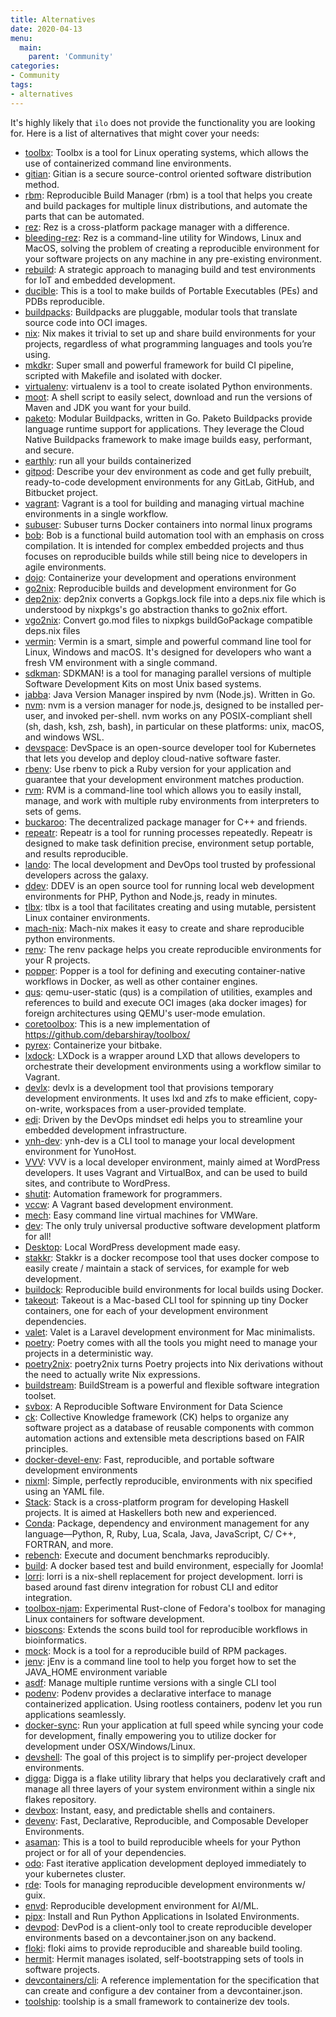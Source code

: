 ```yaml
---
title: Alternatives
date: 2020-04-13
menu:
  main:
    parent: 'Community'
categories:
- Community
tags:
- alternatives
---
```


It's highly likely that `ilo` does not provide the functionality you are looking for. Here is a list of alternatives that might cover your needs:

- [toolbx](https://containertoolbx.org/): Toolbx is a tool for Linux operating systems, which allows the use of containerized command line environments.
- [gitian](https://gitian.org/): Gitian is a secure source-control oriented software distribution method.
- [rbm](https://rbm.torproject.org/): Reproducible Build Manager (rbm) is a tool that helps you create and build packages for multiple linux distributions, and automate the parts that can be automated.
- [rez](https://github.com/nerdvegas/rez): Rez is a cross-platform package manager with a difference.
- [bleeding-rez](https://github.com/mottosso/bleeding-rez): Rez is a command-line utility for Windows, Linux and MacOS, solving the problem of creating a reproducible environment for your software projects on any machine in any pre-existing environment.
- [rebuild](http://rbld.io/): A strategic approach to managing build and test environments for IoT and embedded development.
- [ducible](https://github.com/jasonwhite/ducible): This is a tool to make builds of Portable Executables (PEs) and PDBs reproducible.
- [buildpacks](https://buildpacks.io/): Buildpacks are pluggable, modular tools that translate source code into OCI images.
- [nix](https://nixos.org/nix/): Nix makes it trivial to set up and share build environments for your projects, regardless of what programming languages and tools you’re using.
- [mkdkr](https://github.com/rosineygp/mkdkr): Super small and powerful framework for build CI pipeline, scripted with Makefile and isolated with docker.
- [virtualenv](https://virtualenv.pypa.io/en/stable/): virtualenv is a tool to create isolated Python environments.
- [moot](https://github.com/Zlika/moot): A shell script to easily select, download and run the versions of Maven and JDK you want for your build.
- [paketo](https://paketo.io/): Modular Buildpacks, written in Go. Paketo Buildpacks provide language runtime support for applications. They leverage the Cloud Native Buildpacks framework to make image builds easy, performant, and secure.
- [earthly](https://github.com/earthly/earthly): run all your builds containerized
- [gitpod](https://www.gitpod.io/): Describe your dev environment as code and get fully prebuilt, ready-to-code development environments for any GitLab, GitHub, and Bitbucket project.
- [vagrant](https://www.vagrantup.com/): Vagrant is a tool for building and managing virtual machine environments in a single workflow.
- [subuser](https://subuser.org/): Subuser turns Docker containers into normal linux programs
- [bob](https://bobbuildtool.dev/): Bob is a functional build automation tool with an emphasis on cross compilation. It is intended for complex embedded projects and thus focuses on reproducible builds while still being nice to developers in agile environments.
- [dojo](https://github.com/kudulab/dojo): Containerize your development and operations environment
- [go2nix](https://github.com/kamilchm/go2nix): Reproducible builds and development environment for Go
- [dep2nix](https://github.com/nixcloud/dep2nix): dep2nix converts a Gopkgs.lock file into a deps.nix file which is understood by nixpkgs's go abstraction thanks to go2nix effort.
- [vgo2nix](https://github.com/nix-community/vgo2nix): Convert go.mod files to nixpkgs buildGoPackage compatible deps.nix files
- [vermin](https://mhewedy.github.io/vermin/): Vermin is a smart, simple and powerful command line tool for Linux, Windows and macOS. It's designed for developers who want a fresh VM environment with a single command.
- [sdkman](https://sdkman.io/): SDKMAN! is a tool for managing parallel versions of multiple Software Development Kits on most Unix based systems.
- [jabba](https://github.com/shyiko/jabba): Java Version Manager inspired by nvm (Node.js). Written in Go.
- [nvm](https://github.com/nvm-sh/nvm): nvm is a version manager for node.js, designed to be installed per-user, and invoked per-shell. nvm works on any POSIX-compliant shell (sh, dash, ksh, zsh, bash), in particular on these platforms: unix, macOS, and windows WSL.
- [devspace](https://devspace.sh/): DevSpace is an open-source developer tool for Kubernetes that lets you develop and deploy cloud-native software faster.
- [rbenv](https://github.com/rbenv/rbenv): Use rbenv to pick a Ruby version for your application and guarantee that your development environment matches production.
- [rvm](https://rvm.io/): RVM is a command-line tool which allows you to easily install, manage, and work with multiple ruby environments from interpreters to sets of gems.
- [buckaroo](https://github.com/LoopPerfect/buckaroo): The decentralized package manager for C++ and friends.
- [repeatr](https://github.com/polydawn/repeatr): Repeatr is a tool for running processes repeatedly. Repeatr is designed to make task definition precise, environment setup portable, and results reproducible.
- [lando](https://github.com/lando/lando): The local development and DevOps tool trusted by professional developers across the galaxy.
- [ddev](https://github.com/drud/ddev): DDEV is an open source tool for running local web development environments for PHP, Python and Node.js, ready in minutes.
- [tlbx](https://gitlab.com/uppercat/tlbx): tlbx is a tool that facilitates creating and using mutable, persistent Linux container environments.
- [mach-nix](https://github.com/DavHau/mach-nix): Mach-nix makes it easy to create and share reproducible python environments.
- [renv](https://rstudio.github.io/renv/): The renv package helps you create reproducible environments for your R projects.
- [popper](https://github.com/getpopper/popper): Popper is a tool for defining and executing container-native workflows in Docker, as well as other container engines.
- [qus](https://github.com/dbhi/qus): qemu-user-static (qus) is a compilation of utilities, examples and references to build and execute OCI images (aka docker images) for foreign architectures using QEMU's user-mode emulation.
- [coretoolbox](https://github.com/cgwalters/coretoolbox): This is a new implementation of https://github.com/debarshiray/toolbox/
- [pyrex](https://github.com/garmin/pyrex): Containerize your bitbake.
- [lxdock](https://github.com/lxdock/lxdock): LXDock is a wrapper around LXD that allows developers to orchestrate their development environments using a workflow similar to Vagrant.
- [devlx](https://github.com/bketelsen/devlx): devlx is a development tool that provisions temporary development environments. It uses lxd and zfs to make efficient, copy-on-write, workspaces from a user-provided template.
- [edi](https://github.com/lueschem/edi): Driven by the DevOps mindset edi helps you to streamline your embedded development infrastructure.
- [ynh-dev](https://github.com/YunoHost/ynh-dev): ynh-dev is a CLI tool to manage your local development environment for YunoHost.
- [VVV](https://github.com/Varying-Vagrant-Vagrants/VVV): VVV is a local developer environment, mainly aimed at WordPress developers. It uses Vagrant and VirtualBox, and can be used to build sites, and contribute to WordPress.
- [shutit](https://github.com/ianmiell/shutit): Automation framework for programmers.
- [vccw](https://github.com/vccw-team/vccw): A Vagrant based development environment.
- [mech](https://github.com/mechboxes/mech): Easy command line virtual machines for VMWare.
- [dev](https://github.com/teracyhq/dev): The only truly universal productive software development platform for all!
- [Desktop](https://github.com/Chassis/Desktop): Local WordPress development made easy.
- [stakkr](https://github.com/stakkr-org/stakkr): Stakkr is a docker recompose tool that uses docker compose to easily create / maintain a stack of services, for example for web development.
- [buildock](https://github.com/ulikoehler/buildock): Reproducible build environments for local builds using Docker.
- [takeout](https://github.com/tightenco/takeout): Takeout is a Mac-based CLI tool for spinning up tiny Docker containers, one for each of your development environment dependencies.
- [valet](https://laravel.com/docs/7.x/valet): Valet is a Laravel development environment for Mac minimalists.
- [poetry](https://python-poetry.org/): Poetry comes with all the tools you might need to manage your projects in a deterministic way.
- [poetry2nix](https://github.com/nix-community/poetry2nix): poetry2nix turns Poetry projects into Nix derivations without the need to actually write Nix expressions.
- [buildstream](https://www.buildstream.build/): BuildStream is a powerful and flexible software integration toolset.
- [svbox](https://www.sciviews.org/software/svbox/): A Reproducible Software Environment for Data Science
- [ck](https://github.com/ctuning/ck): Collective Knowledge framework (CK) helps to organize any software project as a database of reusable components with common automation actions and extensible meta descriptions based on FAIR principles.
- [docker-devel-env](https://github.com/BrainTwister/docker-devel-env): Fast, reproducible, and portable software development environments
- [nixml](https://github.com/luispedro/nixml): Simple, perfectly reproducible, environments with nix specified using an YAML file.
- [Stack](https://docs.haskellstack.org/en/stable/README/): Stack is a cross-platform program for developing Haskell projects. It is aimed at Haskellers both new and experienced.
- [Conda](https://conda.io/): Package, dependency and environment management for any language—Python, R, Ruby, Lua, Scala, Java, JavaScript, C/ C++, FORTRAN, and more.
- [rebench](https://github.com/smarr/rebench): Execute and document benchmarks reproducibly.
- [build](https://github.com/GreenCape/build): A docker based test and build environment, especially for Joomla!
- [lorri](https://github.com/target/lorri): lorri is a nix-shell replacement for project development. lorri is based around fast direnv integration for robust CLI and editor integration.
- [toolbox-njam](https://gitlab.com/njam/toolbox-njam): Experimental Rust-clone of Fedora's toolbox for managing Linux containers for software development.
- [bioscons](https://github.com/nhoffman/bioscons): Extends the scons build tool for reproducible workflows in bioinformatics.
- [mock](https://github.com/rpm-software-management/mock): Mock is a tool for a reproducible build of RPM packages.
- [jenv](https://github.com/jenv/jenv): jEnv is a command line tool to help you forget how to set the JAVA_HOME environment variable
- [asdf](https://asdf-vm.com/): Manage multiple runtime versions with a single CLI tool
- [podenv](https://github.com/podenv/podenv): Podenv provides a declarative interface to manage containerized application. Using rootless containers, podenv let you run applications seamlessly.
- [docker-sync](http://docker-sync.io/): Run your application at full speed while syncing your code for development, finally empowering you to utilize docker for development under OSX/Windows/Linux.
- [devshell](https://github.com/numtide/devshell): The goal of this project is to simplify per-project developer environments.
- [digga](https://digga.divnix.com/): Digga is a flake utility library that helps you declaratively craft and manage all three layers of your system environment within a single nix flakes repository.
- [devbox](https://www.jetpack.io/devbox/): Instant, easy, and predictable shells and containers.
- [devenv](https://devenv.sh/): Fast, Declarative, Reproducible, and Composable Developer Environments.
- [asaman](https://github.com/kushaldas/asaman): This is a tool to build reproducible wheels for your Python project or for all of your dependencies.
- [odo](https://odo.dev/): Fast iterative application development deployed immediately to your kubernetes cluster.
- [rde](https://sr.ht/~abcdw/rde/): Tools for managing reproducible development environments w/ guix.
- [envd](https://github.com/tensorchord/envd): Reproducible development environment for AI/ML.
- [pipx](https://github.com/pypa/pipx): Install and Run Python Applications in Isolated Environments.
- [devpod](https://devpod.sh/): DevPod is a client-only tool to create reproducible developer environments based on a devcontainer.json on any backend.
- [floki](https://metaswitch.github.io/floki/): floki aims to provide reproducible and shareable build tooling.
- [hermit](https://github.com/cashapp/hermit): Hermit manages isolated, self-bootstrapping sets of tools in software projects.
- [devcontainers/cli](https://github.com/devcontainers/cli): A reference implementation for the specification that can create and configure a dev container from a devcontainer.json.
- [toolship](https://github.com/yapret/toolship): toolship is a small framework to containerize dev tools.
